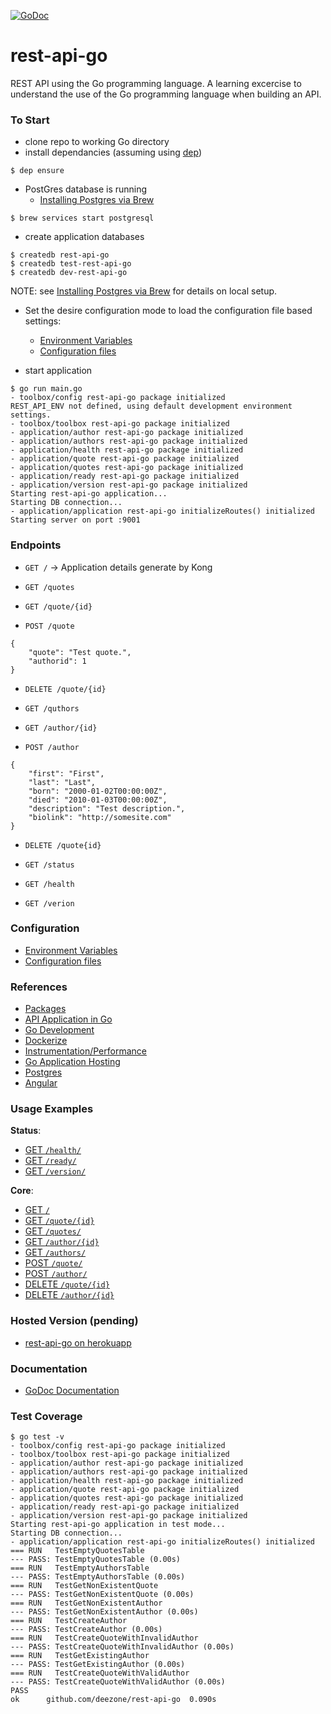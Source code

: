 [![GoDoc](https://godoc.org/github.com/DeeZone/rest-api-go?status.svg)](https://godoc.org/github.com/DeeZone/rest-api-go)

# rest-api-go
REST API using the Go programming language. A learning excercise to understand the use of the Go programming language
when building an API.

### To Start
- clone repo to working Go directory
- install dependancies (assuming using [dep](https://golang.github.io/dep/docs/introduction.html))
```
$ dep ensure
```
- PostGres database is running
  - [Installing Postgres via Brew](https://gist.github.com/sgnl/609557ebacd3378f3b72)

```
$ brew services start postgresql
```

- create application databases
```
$ createdb rest-api-go
$ createdb test-rest-api-go
$ createdb dev-rest-api-go
```
NOTE: see [Installing Postgres via Brew](https://gist.github.com/sgnl/609557ebacd3378f3b72) for details on local setup.

- Set the desire configuration mode to load the configuration file based settings:
  - [Environment Variables](docs/configuration.md)
  - [Configuration files](docs/configuration.md)

- start application
```
$ go run main.go
- toolbox/config rest-api-go package initialized
REST_API_ENV not defined, using default development environment settings.
- toolbox/toolbox rest-api-go package initialized
- application/author rest-api-go package initialized
- application/authors rest-api-go package initialized
- application/health rest-api-go package initialized
- application/quote rest-api-go package initialized
- application/quotes rest-api-go package initialized
- application/ready rest-api-go package initialized
- application/version rest-api-go package initialized
Starting rest-api-go application...
Starting DB connection...
- application/application rest-api-go initializeRoutes() initialized
Starting server on port :9001
```

### Endpoints
- `GET /` -> Application details generate by Kong

- `GET /quotes`
- `GET /quote/{id}`
- `POST /quote`
```
{
	"quote": "Test quote.",
	"authorid": 1
}
```
- `DELETE /quote/{id}`

- `GET /quthors`
- `GET /author/{id}`
- `POST /author`
```
{
	"first": "First",
	"last": "Last",
	"born": "2000-01-02T00:00:00Z",
	"died": "2010-01-03T00:00:00Z",
	"description": "Test description.",
	"biolink": "http://somesite.com"
}
```
- `DELETE /quote{id}`

- `GET /status`
- `GET /health`
- `GET /verion`

### Configuration
- [Environment Variables](docs/configuration.md)
- [Configuration files](docs/configuration.md)

### References
- [Packages](docs/references.md)
- [API Application in Go](docs/references.md)
- [Go Development](docs/references.md)
- [Dockerize](docs/references.md)
- [Instrumentation/Performance](docs/references.md)
- [Go Application Hosting](docs/references.md)
- [Postgres](docs/references.md)
- [Angular](docs/references.md)

### Usage Examples
**Status**:
- [GET `/health/`](/docs/usage.md)
- [GET `/ready/`](/docs/usage.md)
- [GET `/version/`](/docs/usage.md)

**Core**:
- [GET `/`](/docs/usage.md)
- [GET `/quote/{id}`](/docs/usage.md)
- [GET `/quotes/`](/docs/usage.md)
- [GET `/author/{id}`](/docs/usage.md)
- [GET `/authors/`](/docs/usage.md)
- [POST `/quote/`](/docs/usage.md)
- [POST `/author/`](/docs/usage.md)
- [DELETE `/quote/{id}`](/docs/usage.md)
- [DELETE `/author/{id}`](/docs/usage.md)

### Hosted Version (pending)
- [rest-api-go on herokuapp](https://rest-api-go.herokuapp.com/)

### Documentation
- [GoDoc Documentation](https://godoc.org/github.com/DeeZone/rest-api-go)

### Test Coverage
```
$ go test -v
- toolbox/config rest-api-go package initialized
- toolbox/toolbox rest-api-go package initialized
- application/author rest-api-go package initialized
- application/authors rest-api-go package initialized
- application/health rest-api-go package initialized
- application/quote rest-api-go package initialized
- application/quotes rest-api-go package initialized
- application/ready rest-api-go package initialized
- application/version rest-api-go package initialized
Starting rest-api-go application in test mode...
Starting DB connection...
- application/application rest-api-go initializeRoutes() initialized
=== RUN   TestEmptyQuotesTable
--- PASS: TestEmptyQuotesTable (0.00s)
=== RUN   TestEmptyAuthorsTable
--- PASS: TestEmptyAuthorsTable (0.00s)
=== RUN   TestGetNonExistentQuote
--- PASS: TestGetNonExistentQuote (0.00s)
=== RUN   TestGetNonExistentAuthor
--- PASS: TestGetNonExistentAuthor (0.00s)
=== RUN   TestCreateAuthor
--- PASS: TestCreateAuthor (0.00s)
=== RUN   TestCreateQuoteWithInvalidAuthor
--- PASS: TestCreateQuoteWithInvalidAuthor (0.00s)
=== RUN   TestGetExistingAuthor
--- PASS: TestGetExistingAuthor (0.00s)
=== RUN   TestCreateQuoteWithValidAuthor
--- PASS: TestCreateQuoteWithValidAuthor (0.00s)
PASS
ok  	github.com/deezone/rest-api-go	0.090s
```
